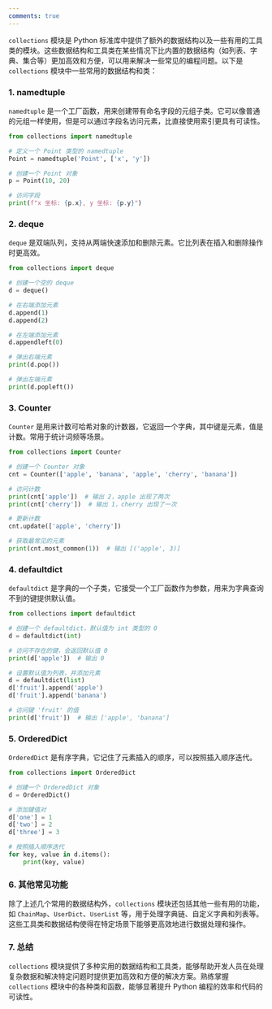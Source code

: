 ```yaml
---
comments: true
---
```


`collections` 模块是 Python 标准库中提供了额外的数据结构以及一些有用的工具类的模块。这些数据结构和工具类在某些情况下比内置的数据结构（如列表、字典、集合等）更加高效和方便，可以用来解决一些常见的编程问题。以下是 `collections` 模块中一些常用的数据结构和类：

### 1. namedtuple

`namedtuple` 是一个工厂函数，用来创建带有命名字段的元组子类。它可以像普通的元组一样使用，但是可以通过字段名访问元素，比直接使用索引更具有可读性。

```python
from collections import namedtuple

# 定义一个 Point 类型的 namedtuple
Point = namedtuple('Point', ['x', 'y'])

# 创建一个 Point 对象
p = Point(10, 20)

# 访问字段
print(f"x 坐标: {p.x}, y 坐标: {p.y}")
```

### 2. deque

`deque` 是双端队列，支持从两端快速添加和删除元素。它比列表在插入和删除操作时更高效。

```python
from collections import deque

# 创建一个空的 deque
d = deque()

# 在右端添加元素
d.append(1)
d.append(2)

# 在左端添加元素
d.appendleft(0)

# 弹出右端元素
print(d.pop())

# 弹出左端元素
print(d.popleft())
```

### 3. Counter

`Counter` 是用来计数可哈希对象的计数器，它返回一个字典，其中键是元素，值是计数。常用于统计词频等场景。

```python
from collections import Counter

# 创建一个 Counter 对象
cnt = Counter(['apple', 'banana', 'apple', 'cherry', 'banana'])

# 访问计数
print(cnt['apple'])  # 输出 2，apple 出现了两次
print(cnt['cherry'])  # 输出 1，cherry 出现了一次

# 更新计数
cnt.update(['apple', 'cherry'])

# 获取最常见的元素
print(cnt.most_common(1))  # 输出 [('apple', 3)]
```

### 4. defaultdict

`defaultdict` 是字典的一个子类，它接受一个工厂函数作为参数，用来为字典查询不到的键提供默认值。

```python
from collections import defaultdict

# 创建一个 defaultdict，默认值为 int 类型的 0
d = defaultdict(int)

# 访问不存在的键，会返回默认值 0
print(d['apple'])  # 输出 0

# 设置默认值为列表，并添加元素
d = defaultdict(list)
d['fruit'].append('apple')
d['fruit'].append('banana')

# 访问键 'fruit' 的值
print(d['fruit'])  # 输出 ['apple', 'banana']
```

### 5. OrderedDict

`OrderedDict` 是有序字典，它记住了元素插入的顺序，可以按照插入顺序迭代。

```python
from collections import OrderedDict

# 创建一个 OrderedDict 对象
d = OrderedDict()

# 添加键值对
d['one'] = 1
d['two'] = 2
d['three'] = 3

# 按照插入顺序迭代
for key, value in d.items():
    print(key, value)
```

### 6. 其他常见功能

除了上述几个常用的数据结构外，`collections` 模块还包括其他一些有用的功能，如 `ChainMap`、`UserDict`、`UserList` 等，用于处理字典链、自定义字典和列表等。这些工具类和数据结构使得在特定场景下能够更高效地进行数据处理和操作。

### 7. 总结

`collections` 模块提供了多种实用的数据结构和工具类，能够帮助开发人员在处理复杂数据和解决特定问题时提供更加高效和方便的解决方案。熟练掌握 `collections` 模块中的各种类和函数，能够显著提升 Python 编程的效率和代码的可读性。